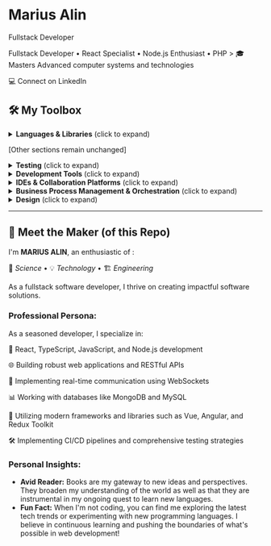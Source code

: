 # Marius Alin
 Fullstack Developer

Fullstack Developer • React Specialist • Node.js Enthusiast • PHP > 🎓 Masters Advanced computer systems and technologies
 > 

💻 Connect on LinkedIn

## 🛠️ My Toolbox

<details>
  <summary><strong>Languages & Libraries</strong> (click to expand)</summary>

  ![React](https://img.shields.io/badge/-React-3B4252?style=flat&logo=react&logoColor=61DAFB) ![TypeScript](https://img.shields.io/badge/-TypeScript-3B4252?style=flat&logo=typescript&logoColor=3178C6) ![JavaScript](https://img.shields.io/badge/-JavaScript-3B4252?style=flat&logo=javascript&logoColor=F7DF1E) ![Node.js](https://img.shields.io/badge/-Node.js-3B4252?style=flat&logo=node.js&logoColor=339933) ![Fastify](https://img.shields.io/badge/-Fastify-3B4252?style=flat&logo=fastify&logoColor=000000) ![MongoDB](https://img.shields.io/badge/-MongoDB-3B4252?style=flat&logo=mongodb&logoColor=47A248) ![Redux](https://img.shields.io/badge/-Redux-3B4252?style=flat&logo=redux&logoColor=764ABC) ![Vue.js](https://img.shields.io/badge/-Vue.js-3B4252?style=flat&logo=vue.js&logoColor=4FC08D) ![Angular](https://img.shields.io/badge/-Angular-3B4252?style=flat&logo=angular&logoColor=DD0031) ![jQuery](https://img.shields.io/badge/-jQuery-3B4252?style=flat&logo=jquery&logoColor=0769AD) ![Azure](https://img.shields.io/badge/-Azure-3B4252?style=flat&logo=microsoftazure&logoColor=0089D6) ![Wordpress](https://img.shields.io/badge/-Wordpress-3B4252?style=flat&logo=wordpress&logoColor=21759B) ![MySQL](https://img.shields.io/badge/-MySQL-3B4252?style=flat&logo=mysql&logoColor=4479A1) ![PHP](https://img.shields.io/badge/-PHP-3B4252?style=flat&logo=php&logoColor=777BB4) ![Magento](https://img.shields.io/badge/-Magento-3B4252?style=flat&logo=magento&logoColor=EE672F) ![Laravel](https://img.shields.io/badge/-Laravel-3B4252?style=flat&logo=laravel&logoColor=FF2D20) ![Next.js](https://img.shields.io/badge/-Next.js-3B4252?style=flat&logo=next.js&logoColor=000000) ![NestJS](https://img.shields.io/badge/-NestJS-3B4252?style=flat&logo=nestjs&logoColor=E0234E) ![Express](https://img.shields.io/badge/-Express-3B4252?style=flat&logo=express&logoColor=000000) 

</details>

[Other sections remain unchanged]

</details>

<details>
  <summary><strong>Testing</strong> (click to expand)</summary>

  ![Jest](https://img.shields.io/badge/-Jest-3B4252?style=flat&logo=jest&logoColor=C21325)
  ![Vitest](https://img.shields.io/badge/-Vitest-3B4252?style=flat&logo=vitest&logoColor=4FC08D)
  ![React Testing Library](https://img.shields.io/badge/-React%20Testing%20Library-3B4252?style=flat&logo=testing-library&logoColor=E33332)

</details>

<details>
  <summary><strong>Development Tools</strong> (click to expand)</summary>

  ![Git](https://img.shields.io/badge/-Git-3B4252?style=flat&logo=git&logoColor=F05032)
  ![GitHub](https://img.shields.io/badge/-GitHub-3B4252?style=flat&logo=github&logoColor=181717)
  ![GitLab](https://img.shields.io/badge/-GitLab-3B4252?style=flat&logo=gitlab&logoColor=FCA121)
  ![Slack](https://img.shields.io/badge/-Slack-3B4252?style=flat&logo=slack&logoColor=4A154B)
  ![Discord](https://img.shields.io/badge/-Discord-3B4252?style=flat&logo=discord&logoColor=5865F2)
  ![Bitbucket](https://img.shields.io/badge/-Bitbucket-3B4252?style=flat&logo=bitbucket&logoColor=0052CC)
</details>

<details>
  <summary><strong>IDEs & Collaboration Platforms</strong> (click to expand)</summary>

  ![IntelliJ IDEA](https://img.shields.io/badge/-IntelliJ%20IDEA-3B4252?style=flat&logo=intellij-idea&logoColor=000000)
  ![VSCode](https://img.shields.io/badge/-VSCode-3B4252?style=flat&logo=visual-studio-code&logoColor=007ACC)
  ![Atom](https://img.shields.io/badge/-Atom-3B4252?style=flat&logo=atom&logoColor=66595C)
  ![WebStorm](https://img.shields.io/badge/-WebStorm-3B4252?style=flat&logo=webstorm&logoColor=000000)
  ![Sublime Text](https://img.shields.io/badge/-Sublime%20Text-3B4252?style=flat&logo=sublime-text&logoColor=FF9800)
  ![GitHub Codespaces](https://img.shields.io/badge/-GitHub%20Codespaces-3B4252?style=flat&logo=github&logoColor=181717)

</details>

<details>
  <summary><strong>Business Process Management & Orchestration</strong> (click to expand)</summary>

  ![Jenkins](https://img.shields.io/badge/-Jenkins-3B4252?style=flat&logo=jenkins&logoColor=D24939)
  ![Jira](https://img.shields.io/badge/-Jira-3B4252?style=flat&logo=jira&logoColor=0052CC)
  ![Confluence](https://img.shields.io/badge/-Confluence-3B4252?style=flat&logo=confluence&logoColor=172B4D)
  ![Trello](https://img.shields.io/badge/-Trello-3B4252?style=flat&logo=trello&logoColor=0079BF)
![Weplan](https://img.shields.io/badge/-Weplan-3B4252?style=flat&logo=data:image/png;base64,iVBORw0KGgoAAAANSUhEUgAAAA4AAAAOCAYAAAAfSC3RAAAACXBIWXMAAAsTAAALEwEAmpwYAAAAAXNSR0IArs4c6QAAAARnQU1BAACxjwv8YQUAAADNSURBVHgBjZLNDcIwDIVtqkrABOwAI7ABjMAGMAIbwAhskDoBI8AIbIAygbhWaAONW6mqLcWJ/Z5/nMSA9xlUj0mMIFGOeaVVocN1WCdi2Eo8kHgJjA7/iLluLYG5pObSCyDH1DE7Lbv8/SnCWdl7oCRFXpdLIyJa1SRUmpv5SrOIeQxnHuMzRFOZ4z4qjaTjjrfxA5B4UBkR1XnpgzSBu0uwtEJO7jXWtN9So/QKRqLSLAtbXSnkI0PiX5NPowuIRKFCF9lR4RGe0fC+AuFIlzaRGK/CAAAAAElFTkSuQmCC&logoColor=white)

</details>

<details>
  <summary><strong>Design</strong> (click to expand)</summary>

  ![Adobe Creative Suite](https://img.shields.io/badge/-Adobe%20Creative%20Suite-3B4252?style=flat&logo=adobe&logoColor=FF0000)
  ![Figma](https://img.shields.io/badge/-Figma-3B4252?style=flat&logo=figma&logoColor=F24E1E)
  ![Canva](https://img.shields.io/badge/-Canva-3B4252?style=flat&logo=canva&logoColor=00C4CC)

</details>


---

## 🎤 Meet the Maker (of this Repo)

I'm **MARIUS ALIN**, an enthusiastic of :

🔬 *Science* • 💡 *Technology* • 🏗 *Engineering* 

As a fullstack software developer, I thrive on creating impactful software solutions. 

### Professional Persona:

As a seasoned developer, I specialize in:

🚀 React, TypeScript, JavaScript, and Node.js development

🌐 Building robust web applications and RESTful APIs

🔌 Implementing real-time communication using WebSockets

📊 Working with databases like MongoDB and MySQL

🔧 Utilizing modern frameworks and libraries such as Vue, Angular, and Redux Toolkit

🛠️ Implementing CI/CD pipelines and comprehensive testing strategies


### Personal Insights:

- **Avid Reader:** Books are my gateway to new ideas and perspectives. They broaden my understanding of the world as well as that they are instrumental in my ongoing quest to learn new languages.
- **Fun Fact:** When I'm not coding, you can find me exploring the latest tech trends or experimenting with new programming languages. I believe in continuous learning and pushing the boundaries of what's possible in web development!
